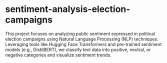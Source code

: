 # sentiment-analysis-election-campaigns
This project focuses on analyzing public sentiment expressed in political election campaigns using Natural Language Processing (NLP) techniques. Leveraging tools like Hugging Face Transformers and pre-trained sentiment models (e.g., DistilBERT), we classify text data into positive, neutral, or negative categories and visualize sentiment trends.
